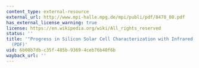 ```yaml
---
content_type: external-resource
external_url: http://www.mpi-halle.mpg.de/mpi/publi/pdf/8470_08.pdf
has_external_license_warning: true
license: https://en.wikipedia.org/wiki/All_rights_reserved
status: ''
title: '"Progress in Silicon Solar Cell Characterization with Infrared Imaging Methods."
  (PDF)'
uid: 6b08b7db-c35f-485b-9369-4ceb76b40f6b
wayback_url: ''
---
```

